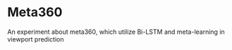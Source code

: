 # Meta360
An experiment about meta360, which utilize Bi-LSTM and meta-learning in viewport prediction

